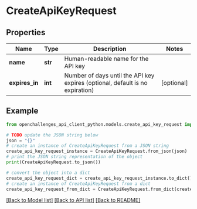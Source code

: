 # CreateApiKeyRequest


## Properties

Name | Type | Description | Notes
------------ | ------------- | ------------- | -------------
**name** | **str** | Human-readable name for the API key | 
**expires_in** | **int** | Number of days until the API key expires (optional, default is no expiration) | [optional] 

## Example

```python
from openchallenges_api_client_python.models.create_api_key_request import CreateApiKeyRequest

# TODO update the JSON string below
json = "{}"
# create an instance of CreateApiKeyRequest from a JSON string
create_api_key_request_instance = CreateApiKeyRequest.from_json(json)
# print the JSON string representation of the object
print(CreateApiKeyRequest.to_json())

# convert the object into a dict
create_api_key_request_dict = create_api_key_request_instance.to_dict()
# create an instance of CreateApiKeyRequest from a dict
create_api_key_request_from_dict = CreateApiKeyRequest.from_dict(create_api_key_request_dict)
```
[[Back to Model list]](../README.md#documentation-for-models) [[Back to API list]](../README.md#documentation-for-api-endpoints) [[Back to README]](../README.md)


